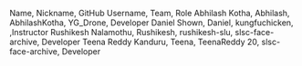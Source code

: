 Name, Nickname, GitHub Username, Team, Role
Abhilash Kotha, Abhilash, AbhilashKotha, YG_Drone, Developer
Daniel Shown, Daniel, kungfuchicken, ,Instructor
Rushikesh Nalamothu, Rushikesh, rushikesh-slu, slsc-face-archive, Developer
Teena Reddy Kanduru, Teena, TeenaReddy 20, slsc-face-archive, Developer
